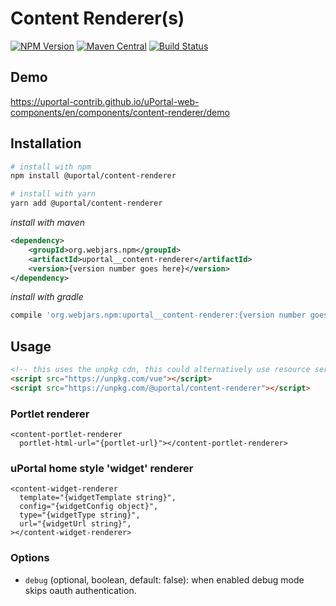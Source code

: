 # Content Renderer(s)

[![NPM Version](https://img.shields.io/npm/v/@uportal/content-renderer.svg)](https://www.npmjs.com/package/@uportal/content-renderer)
[![Maven Central](https://maven-badges.herokuapp.com/maven-central/org.webjars.npm/uportal__content-renderer/badge.svg)](https://maven-badges.herokuapp.com/maven-central/org.webjars.npm/uportal__dashboard-carousel)
[![Build Status](https://travis-ci.org/uPortal-contrib/uPortal-web-components.svg?branch=master)](https://travis-ci.org/uPortal-contrib/uPortal-web-components)

## Demo

<https://uportal-contrib.github.io/uPortal-web-components/en/components/content-renderer/demo>

## Installation

```bash
# install with npm
npm install @uportal/content-renderer

# install with yarn
yarn add @uportal/content-renderer
```

_install with maven_

```xml
<dependency>
    <groupId>org.webjars.npm</groupId>
    <artifactId>uportal__content-renderer</artifactId>
    <version>{version number goes here}</version>
</dependency>
```

_install with gradle_

```gradle
compile 'org.webjars.npm:uportal__content-renderer:{version number goes here}'
```

## Usage

```html
<!-- this uses the unpkg cdn, this could alternatively use resource server as a cdn -->
<script src="https://unpkg.com/vue"></script>
<script src="https://unpkg.com/@uportal/content-renderer"></script>
```

### Portlet renderer

```
<content-portlet-renderer
  portlet-html-url="{portlet-url}"></content-portlet-renderer>
```

### uPortal home style 'widget' renderer

```
<content-widget-renderer
  template="{widgetTemplate string}",
  config="{widgetConfig object}",
  type="{widgetType string}",
  url="{widgetUrl string}",
></content-widget-renderer>
```

### Options

- `debug` (optional, boolean, default: false): when enabled debug mode skips oauth authentication.
